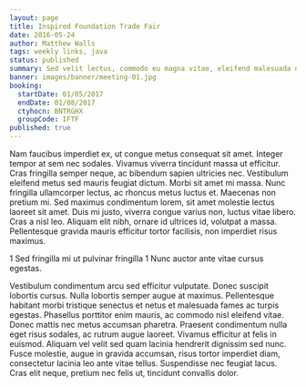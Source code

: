 ```yaml
---
layout: page
title: Inspired Foundation Trade Fair
date: 2016-05-24
author: Matthew Walls
tags: weekly links, java
status: published
summary: Sed velit lectus, commodo eu magna vitae, eleifend malesuada nunc.
banner: images/banner/meeting-01.jpg
booking:
  startDate: 01/05/2017
  endDate: 01/08/2017
  ctyhocn: BNTRGHX
  groupCode: IFTF
published: true
---
```

Nam faucibus imperdiet ex, ut congue metus consequat sit amet. Integer tempor at sem nec sodales. Vivamus viverra tincidunt massa ut efficitur. Cras fringilla semper neque, ac bibendum sapien ultricies nec. Vestibulum eleifend metus sed mauris feugiat dictum. Morbi sit amet mi massa. Nunc fringilla ullamcorper lectus, ac rhoncus metus luctus et. Maecenas non pretium mi. Sed maximus condimentum lorem, sit amet molestie lectus laoreet sit amet. Duis mi justo, viverra congue varius non, luctus vitae libero. Cras a nisl leo. Aliquam elit nibh, ornare id ultrices id, volutpat a massa. Pellentesque gravida mauris efficitur tortor facilisis, non imperdiet risus maximus.

1 Sed fringilla mi ut pulvinar fringilla
1 Nunc auctor ante vitae cursus egestas.

Vestibulum condimentum arcu sed efficitur vulputate. Donec suscipit lobortis cursus. Nulla lobortis semper augue at maximus. Pellentesque habitant morbi tristique senectus et netus et malesuada fames ac turpis egestas. Phasellus porttitor enim mauris, ac commodo nisl eleifend vitae. Donec mattis nec metus accumsan pharetra. Praesent condimentum nulla eget risus sodales, ac rutrum augue laoreet. Vivamus efficitur at felis in euismod. Aliquam vel velit sed quam lacinia hendrerit dignissim sed nunc. Fusce molestie, augue in gravida accumsan, risus tortor imperdiet diam, consectetur lacinia leo ante vitae tellus. Suspendisse nec feugiat lacus. Cras elit neque, pretium nec felis ut, tincidunt convallis dolor.
